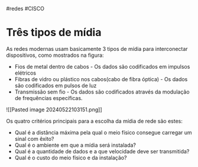 #redes #CISCO 
# Três tipos de mídia

As redes modernas usam basicamente 3 tipos de mídia para interconectar dispositivos, como mostrados na figura:

- Fios de metal dentro de cabos - Os dados são codificados em impulsos elétricos
- Fibras de vidro ou plástico nos cabos(cabo de fibra óptica) - Os dados são codificados em pulsos de luz
- Transmissão sem fio - Os dados são codificados através da modulação de frequências específicas.

![[Pasted image 20240522103151.png]]

Os quatro critérios principais para a escolha da mídia de rede são estes:

- Qual é a distância máxima pela qual o meio físico consegue carregar um sinal com êxito?
- Qual é o ambiente em que a mídia será instalada?
- Qual é a quantidade de dados e a que velocidade deve ser transmitida?
- Qual é o custo do meio físico e da instalação?






















